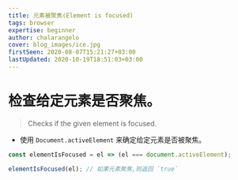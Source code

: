 ```yaml
---
title: 元素被聚焦(Element is focused)
tags: browser
expertise: beginner
author: chalarangelo
cover: blog_images/ice.jpg
firstSeen: 2020-08-07T15:21:27+03:00
lastUpdated: 2020-10-19T18:51:03+03:00
---
```


# 检查给定元素是否聚焦。
> Checks if the given element is focused.

- 使用 `Document.activeElement` 来确定给定元素是否被聚焦。

```js
const elementIsFocused = el => (el === document.activeElement);
```

```js
elementIsFocused(el); // 如果元素聚焦,则返回 `true`
```

